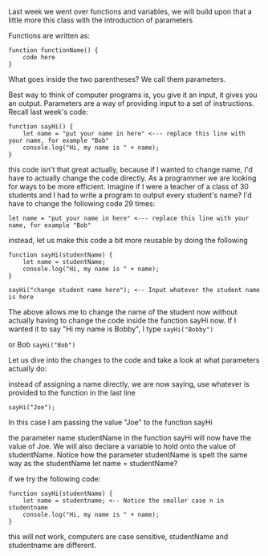 Last week we went over functions and variables, we will build upon that a little more this class with the introduction of parameters

Functions are written as:
```
function functionName() {
    code here
}
```
What goes inside the two parentheses? We call them parameters.

Best way to think of computer programs is, you give it an input, it gives you an output. Parameters are a way of providing input to a set of instructions.
Recall last week's code:
```
function sayHi() {
    let name = "put your name in here" <--- replace this line with your name, for example "Bob"
    console.log("Hi, my name is " + name);
}
```
this code isn't that great actually, because if I wanted to change name, I'd have to actually change the code directly. As a programmer we are looking for ways to be more efficient. Imagine if I were a teacher of a class of 30 students and I had to write a program to output every student's name? I'd have to change the following code 29 times:

    let name = "put your name in here" <--- replace this line with your name, for example "Bob"

instead, let us make this code a bit more reusable by doing the following
```
function sayHi(studentName) {
    let name = studentName;
    console.log("Hi, my name is " + name);
}

sayHi("change student name here"); <-- Input whatever the student name is here
```
The above allows me to change the name of the student now without actually having to change the code inside the function sayHi now. If I wanted it to say "Hi my name is Bobby", I type
`sayHi("Bobby")`

or Bob
`sayHi("Bob")`


Let us dive into the changes to the code and take a look at what parameters actually do:

instead of assigning a name directly, we are now saying, use whatever is provided to the function in the last line

`sayHi("Joe");`

In this case I am passing the value "Joe" to the function sayHi

the parameter name studentName in the function sayHi will now have the value of Joe.
We will also declare a variable to hold onto the value of studentName. Notice how the parameter studentName is spelt the same way as the studentName let name = studentName?

if we try the following code:
```
function sayHi(studentName) {
    let name = studentname; <-- Notice the smaller case n in studentname
    console.log("Hi, my name is " + name);
}
```
this will not work, computers are case sensitive, studentName and studentname are different.
